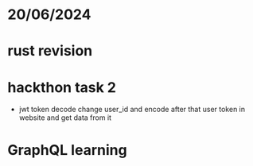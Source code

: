 # 20/06/2024

# rust revision

# hackthon task 2
- jwt token decode change user_id and encode after that user token in website and get data from it

# GraphQL learning